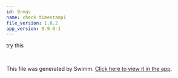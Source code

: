 ```yaml
---
id: 9rmgv
name: check timestamp1
file_version: 1.0.2
app_version: 0.9.0-1
---
```


try this

<br/>

This file was generated by Swimm. [Click here to view it in the app](http://localhost:5000/repos/Z2l0aHViJTNBJTNBdDElM0ElM0FlcmFuLXN3aW1t/docs/9rmgv).